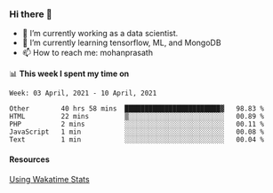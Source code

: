 ### Hi there 👋

- 🔭 I’m currently working as a data scientist.
- 🌱 I’m currently learning tensorflow, ML, and MongoDB
- 📫 How to reach me: mohanprasath

📊 **This week I spent my time on**
<!--START_SECTION:waka-->
```text
Week: 03 April, 2021 - 10 April, 2021

Other        40 hrs 58 mins  ████████████████████████▓   98.83 % 
HTML         22 mins         ▒░░░░░░░░░░░░░░░░░░░░░░░░   00.89 % 
PHP          2 mins          ░░░░░░░░░░░░░░░░░░░░░░░░░   00.11 % 
JavaScript   1 min           ░░░░░░░░░░░░░░░░░░░░░░░░░   00.08 % 
Text         1 min           ░░░░░░░░░░░░░░░░░░░░░░░░░   00.04 % 
```
<!--END_SECTION:waka-->

#### Resources
[Using Wakatime Stats](https://github.com/marketplace/actions/waka-readme)
